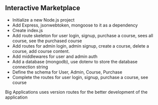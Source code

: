 ## Interactive Marketplace

-   Initialize a new Node.js project
-   Add Express, jsonwebtoken, mongoose to it as a dependency
-   Create index.js
-   Add route skeleton for user login, signup, purchase a course, sees all course, see the purchased course
-   Add routes for admin login, admin signup, create a course, delete a course, add course content.
-   Add middlewares for user and admin auth
-   Add a database (mongodb), use dotenv to store the database connection string
-   Define the schema for User, Admin, Course, Purchase
-   Complete the routes for user login, signup, purchase a course, see course

Big Applications uses version routes for the better development of the application
